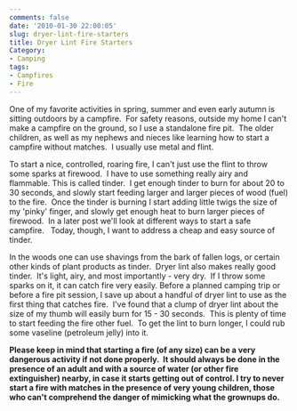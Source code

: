```yaml
---
comments: false
date: '2010-01-30 22:00:05'
slug: dryer-lint-fire-starters
title: Dryer Lint Fire Starters
Category:
- Camping
tags:
- Campfires
- Fire
---
```


One of my favorite activities in spring, summer and even early autumn is
sitting outdoors by a campfire.  For safety reasons, outside my home I can't
make a campfire on the ground, so I use a standalone fire pit.  The older
children, as well as my nephews and nieces like learning how to start a
campfire without matches.  I usually use metal and flint.
<!-- more -->

To start a nice, controlled, roaring fire, I can't just use the flint to throw
some sparks at firewood.  I have to use something really airy and flammable.
This is called tinder.  I get enough tinder to burn for about 20 to 30
seconds, and slowly start feeding larger and larger pieces of wood (fuel) to
the fire.  Once the tinder is burning I start adding little twigs the size of
my 'pinky' finger, and slowly get enough heat to burn larger pieces of
firewood.  In a later post we'll look at different ways to start a safe
campfire.   Today, though, I want to address a cheap and easy source of
tinder.

In the woods one can use shavings from the bark of fallen logs, or certain
other kinds of plant products as tinder.  Dryer lint also makes really good
tinder.  It's light, airy, and most importantly - very dry.  If I throw some
sparks on it, it can catch fire very easily. Before a planned camping trip or
before a fire pit session, I save up about a handful of dryer lint to use as
the first thing that catches fire.  I've found that a clump of dryer lint
about the size of my thumb will easily burn for 15 - 30 seconds.  This is
plenty of time to start feeding the fire other fuel.  To get the lint to burn
longer, I could rub some vaseline (petroleum jelly) into it.

**Please keep in mind that starting a fire (of any size) can be a very dangerous activity if not done properly.  It should always be done in the presence of an adult and with a source of water (or other fire extinguisher) nearby, in case it starts getting out of control. I try to never start a fire with matches in the presence of very young children, those who can't comprehend the danger of mimicking what the grownups do.**  

<!-- ai c /wp/Blend_IMG_7490.jpg /wp/Blend_IMG_7490-620x413.jpg 620 413 Here I'm using a flint to throw sparks onto the dryer lint -->


<!-- ai c /wp/Blend_IMG_7498.jpg /wp/Blend_IMG_7498-620x413.jpg 620 413 Since I didn't have twigs here, I'm using a commercially available fire starter to help the fire grow large enough to light the firewood. -->


<!-- ai c /wp/Blend_IMG_7519.jpg /wp/Blend_IMG_7519-620x413.jpg 620 413 The firewood catches fire -->
